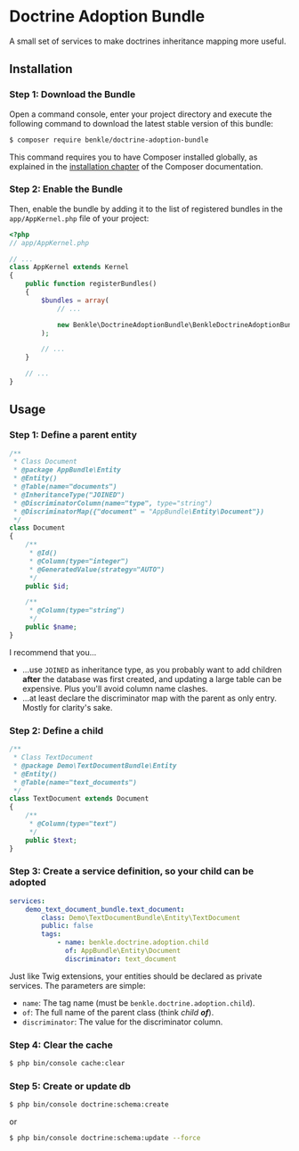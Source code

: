 Doctrine Adoption Bundle
========================

A small set of services to make doctrines inheritance mapping more useful.


Installation
------------

### Step 1: Download the Bundle

Open a command console, enter your project directory and execute the
following command to download the latest stable version of this bundle:

```bash
$ composer require benkle/doctrine-adoption-bundle
```

This command requires you to have Composer installed globally, as explained
in the [installation chapter](https://getcomposer.org/doc/00-intro.md)
of the Composer documentation.

### Step 2: Enable the Bundle

Then, enable the bundle by adding it to the list of registered bundles
in the `app/AppKernel.php` file of your project:

```php
<?php
// app/AppKernel.php

// ...
class AppKernel extends Kernel
{
    public function registerBundles()
    {
        $bundles = array(
            // ...

            new Benkle\DoctrineAdoptionBundle\BenkleDoctrineAdoptionBundle(),
        );

        // ...
    }

    // ...
}
```

Usage
-----

### Step 1: Define a parent entity

```php
/**
 * Class Document
 * @package AppBundle\Entity
 * @Entity()
 * @Table(name="documents")
 * @InheritanceType("JOINED")
 * @DiscriminatorColumn(name="type", type="string")
 * @DiscriminatorMap({"document" = "AppBundle\Entity\Document"})
 */
class Document
{
    /**
     * @Id()
     * @Column(type="integer")
     * @GeneratedValue(strategy="AUTO")
     */
    public $id;

    /**
     * @Column(type="string")
     */
    public $name;
}
```

I recommend that you...
 * ...use `JOINED` as inheritance type, as you probably want to add children **after** the database was first created, and updating a large table can be expensive. Plus you'll avoid column name clashes.
 * ...at least declare the discriminator map with the parent as only entry. Mostly for clarity's sake.

### Step 2: Define a child

```php
/**
 * Class TextDocument
 * @package Demo\TextDocumentBundle\Entity
 * @Entity()
 * @Table(name="text_documents")
 */
class TextDocument extends Document
{
    /**
     * @Column(type="text")
     */
    public $text;
}
```

### Step 3: Create a service definition, so your child can be adopted

```yaml
services:
    demo_text_document_bundle.text_document:
        class: Demo\TextDocumentBundle\Entity\TextDocument
        public: false
        tags:
            - name: benkle.doctrine.adoption.child
              of: AppBundle\Entity\Document
              discriminator: text_document
```

Just like Twig extensions, your entities should be declared as private services.
The parameters are simple:
 * `name`: The tag name (must be `benkle.doctrine.adoption.child`).
 * `of`: The full name of the parent class (think *child **of***).
 * `discriminator`: The value for the discriminator column.


### Step 4: Clear the cache

```bash
$ php bin/console cache:clear
```

### Step 5: Create or update db

```bash
$ php bin/console doctrine:schema:create
```
or

```bash
$ php bin/console doctrine:schema:update --force
```
